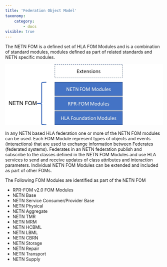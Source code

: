 ```yaml
---
title: 'Federation Object Model'
taxonomy:
    category:
        - docs
visible: true
---
```


The NETN FOM is a defined set of HLA FOM Modules and is a combination of standard modules, modules defined as part of related standards and NETN specific modules.

![](Picture1.jpg)

In any NETN based HLA federation one or more of the NETN FOM modules can be used. Each FOM Module represent types of objects and events 
(interactions) that are used to exchange information between Federates (federated systems). Federates in an NETN federation publish and 
subscribe to the classes defined in the NETN FOM Modules and use HLA services to send and receive updates of class attributes and 
interaction parameters. Individual NETN FOM Modules can be extended and included as part of other FOMs.

The Following FOM Modules are identified as part of the NETN FOM

* RPR-FOM v2.0 FOM Modules
* NETN Base
* NETN Service Consumer/Provider Base
* NETN Physical
* NETN Aggregate
* NETN TMR
* NETN MRM
* NETN HCBML
* NETN LBML
* NETN CBRN
* NETN Storage
* NETN Repair
* NETN Transport
* NETN Supply
